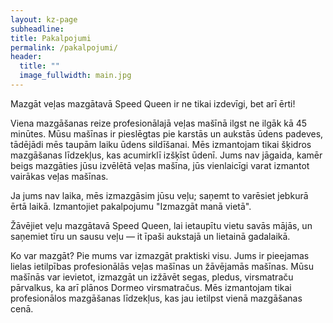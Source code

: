 ```yaml
---
layout: kz-page
subheadline:
title: Pakalpojumi
permalink: /pakalpojumi/
header:
  title: ""
  image_fullwidth: main.jpg
---
```


Mazgāt veļas mazgātavā Speed Queen ir ne tikai izdevīgi, bet arī ērti!

Viena mazgāšanas reize profesionālajā veļas mašīnā ilgst ne ilgāk kā 45 minūtes. 
Mūsu mašīnas ir pieslēgtas pie karstās un aukstās ūdens padeves, tādējādi mēs taupām laiku ūdens sildīšanai. 
Mēs izmantojam tikai šķidros mazgāšanas līdzekļus, kas acumirklī izšķīst ūdenī. 
Jums nav jāgaida, kamēr beigs mazgāties jūsu izvēlētā veļas mašīna, jūs vienlaicīgi varat izmantot vairākas veļas mašīnas.

Ja jums nav laika, mēs izmazgāsim jūsu veļu; saņemt to varēsiet jebkurā ērtā laikā. Izmantojiet pakalpojumu "Izmazgāt manā vietā".

Žāvējiet veļu mazgātavā Speed Queen, lai ietaupītu vietu savās mājās, un saņemiet tīru un sausu veļu — it īpaši aukstajā un lietainā gadalaikā.

Ko var mazgāt?
Pie mums var izmazgāt praktiski visu.
Jums ir pieejamas lielas ietilpības profesionālās veļas mašīnas un žāvējamās mašīnas.
Mūsu mašīnās var ievietot, izmazgāt un izžāvēt segas, pledus, virsmatraču pārvalkus, ka arī plānos Dormeo virsmatračus.
Mēs izmantojam tikai profesionālos mazgāšanas līdzekļus, kas jau ietilpst vienā mazgāšanas cenā.

<!-- Mēs piedāvājam: kreklu un gultas veļas mazgāšanu un gludināšanu, ka ari ķīmiskās tīrītavas pakalpojumus. -->

